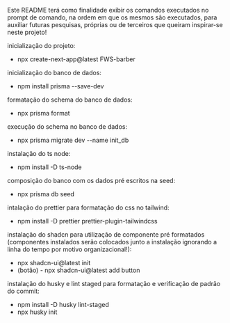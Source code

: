 Este README terá como finalidade exibir os comandos executados no prompt de comando, na ordem em que os mesmos são executados, para auxiliar futuras pesquisas, próprias ou de terceiros que queiram inspirar-se neste projeto!

inicialização do projeto:
- npx create-next-app@latest FWS-barber

inicialização do banco de dados:
- npm install prisma --save-dev

formatação do schema do banco de dados:
- npx prisma format

execução do schema no banco de dados:
- npx prisma migrate dev --name init_db

instalação do ts node:
- npm install -D ts-node

composição do banco com os dados pré escritos na seed:
- npx prisma db seed

intalação do prettier para formatação do css no tailwind:
- npm install -D prettier prettier-plugin-tailwindcss

instalação do shadcn para utilização de componente pré formatados (componentes instalados serão colocados junto a instalação ignorando a linha do tempo por motivo organizacional!):
- npx shadcn-ui@latest init
- (botão) - npx shadcn-ui@latest add button

instalação do husky e lint staged para formatação e verificação de padrão do commit:
- npm install -D husky lint-staged
- npx husky init